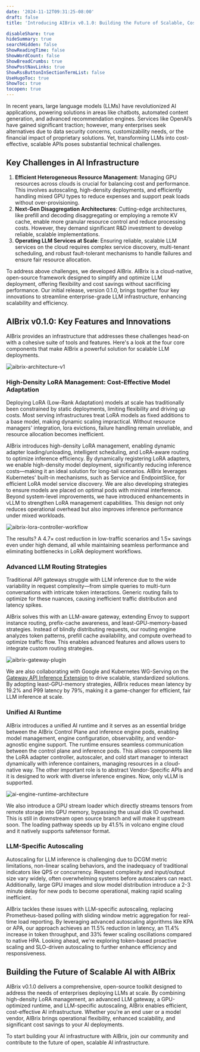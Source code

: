 ```yaml
---
date: '2024-11-12T09:31:25-08:00'
draft: false
title: 'Introducing AIBrix v0.1.0: Building the Future of Scalable, Cost-Effective AI Infrastructure for Large Models'

disableShare: true
hideSummary: true
searchHidden: false
ShowReadingTime: false
ShowWordCount: false
ShowBreadCrumbs: true
ShowPostNavLinks: true
ShowRssButtonInSectionTermList: false
UseHugoToc: true
ShowToc: true
tocopen: true
---
```


In recent years, large language models (LLMs) have revolutionized AI applications, powering solutions in areas like chatbots, automated content generation, and advanced recommendation engines. Services like OpenAI’s have gained significant traction; however, many enterprises seek alternatives due to data security concerns, customizability needs, or the financial impact of proprietary solutions. Yet, transforming LLMs into cost-effective, scalable APIs poses substantial technical challenges.

## Key Challenges in AI Infrastructure

1. **Efficient Heterogeneous Resource Management**: Managing GPU resources across clouds is crucial for balancing cost and performance. This involves autoscaling, high-density deployments, and efficiently handling mixed GPU types to reduce expenses and support peak loads without over-provisioning.
2. **Next-Gen Disaggregation Architectures**: Cutting-edge architectures, like prefill and decoding disaggregating or employing a remote KV cache, enable more granular resource control and reduce processing costs. However, they demand significant R&D investment to develop reliable, scalable implementations.
3. **Operating LLM Services at Scale**: Ensuring reliable, scalable LLM services on the cloud requires complex service discovery, multi-tenant scheduling, and robust fault-tolerant mechanisms to handle failures and ensure fair resource allocation.

To address above challenges, we developed AIBrix. AIBrix is a cloud-native, open-source framework designed to simplify and optimize LLM deployment, offering flexibility and cost savings without sacrificing performance. Our initial release, version 0.1.0, brings together four key innovations to streamline enterprise-grade LLM infrastructure, enhancing scalability and efficiency.

## AIBrix v0.1.0: Key Features and Innovations

AIBrix provides an infrastructure that addresses these challenges head-on with a cohesive suite of tools and features. Here's a look at the four core components that make AIBrix a powerful solution for scalable LLM deployments.

![aibrix-architecture-v1](/images/aibrix-architecture-v1.jpeg)

### High-Density LoRA Management: Cost-Effective Model Adaptation

Deploying LoRA (Low-Rank Adaptation) models at scale has traditionally been constrained by static deployments, limiting flexibility and driving up costs. Most serving infrastructures treat LoRA models as fixed additions to a base model, making dynamic scaling impractical. Without resource managers' integration, lora evictions, failure handling remain unreliable, and resource allocation becomes inefficient.

AIBrix introduces high-density LoRA management, enabling dynamic adapter loading/unloading, intelligent scheduling, and LoRA-aware routing to optimize inference efficiency. By dynamically registering LoRA adapters, we enable high-density model deployment, significantly reducing inference costs—making it an ideal solution for long-tail scenarios. AIBrix leverages Kubernetes' built-in mechanisms, such as Service and EndpointSlice, for efficient LoRA model service discovery. We are also developing strategies to ensure models are placed on optimal pods with minimal interference. Beyond system-level improvements, we have introduced enhancements in vLLM to strengthen LoRA management capabilities. This design not only reduces operational overhead but also improves inference performance under mixed workloads.

![aibrix-lora-controller-workflow](/images/aibrix-lora-controller-workflow.png)

The results? A 4.7× cost reduction in low-traffic scenarios and 1.5× savings even under high demand, all while maintaining seamless performance and eliminating bottlenecks in LoRA deployment workflows.

### Advanced LLM Routing Strategies

Traditional API gateways struggle with LLM inference due to the wide variability in request complexity—from simple queries to multi-turn conversations with intricate token interactions. Generic routing fails to optimize for these nuances, causing inefficient traffic distribution and latency spikes.

AIBrix solves this with an LLM-aware gateway, extending Envoy to support instance routing, prefix-cache awareness, and least-GPU-memory-based strategies. Instead of blindly distributing requests, our routing engine analyzes token patterns, prefill cache availability, and compute overhead to optimize traffic flow. This enables advanced features and allows users to integrate custom routing strategies.

![aibrix-gateway-plugin](/images/aibrix-gateway-plugin.png)

We are also collaborating with Google and Kubernetes WG-Serving on the [Gateway API Inference Extension](https://github.com/kubernetes-sigs/gateway-api-inference-extension) to drive scalable, standardized solutions. By adopting least-GPU-memory strategies, AIBrix reduces mean latency by 19.2% and P99 latency by 79%, making it a game-changer for efficient, fair LLM inference at scale.

### Unified AI Runtime

AIBrix introduces a unified AI runtime and it serves as an essential bridge between the AIBrix Control Plane and inference engine pods, enabling model management, engine configuration, observability, and vendor-agnostic engine support. The runtime ensures seamless communication between the control plane and inference pods. This allows components like the LoRA adapter controller, autoscaler, and cold start manager to interact dynamically with inference containers, managing resources in a cloud-native way. The other important role is to abstract Vendor-Specific APIs and it is designed to work with diverse inference engines. Now, only vLLM is supported.

![ai-engine-runtime-architecture](/images/ai-engine-runtime-architecture.png)

We also introduce a GPU stream loader which directly streams tensors from remote storage into GPU memory, bypassing the usual disk IO overhead. This is still in downstream open source branch and will make it upstream soon.  The loading pathway speeds up by 41.5% in volcano engine cloud and it natively supports safetensor format.

### LLM-Specific Autoscaling

Autoscaling for LLM inference is challenging due to DCGM metric limitations, non-linear scaling behaviors, and the inadequacy of traditional indicators like QPS or concurrency. Request complexity and input/output size vary widely, often overwhelming systems before autoscalers can react. Additionally, large GPU images and slow model distribution introduce a 2-3 minute delay for new pods to become operational, making rapid scaling inefficient.

AIBrix tackles these issues with LLM-specific autoscaling, replacing Prometheus-based polling with sliding window metric aggregation for real-time load reporting. By leveraging advanced autoscaling algorithms like KPA or APA, our approach achieves an 11.5% reduction in latency, an 11.4% increase in token throughput, and 33% fewer scaling oscillations compared to native HPA. Looking ahead, we're exploring token-based proactive scaling and SLO-driven autoscaling to further enhance efficiency and responsiveness. 


## Building the Future of Scalable AI with AIBrix

AIBrix v0.1.0 delivers a comprehensive, open-source toolkit designed to address the needs of enterprises deploying LLMs at scale. By combining high-density LoRA management, an advanced LLM gateway, a GPU-optimized runtime, and LLM-specific autoscaling, AIBrix enables efficient, cost-effective AI infrastructure. Whether you're an end user or a model vendor, AIBrix brings operational flexibility, enhanced scalability, and significant cost savings to your AI deployments.

To start building your AI infrastructure with AIBrix, join our community and contribute to the future of open, scalable AI infrastructure.